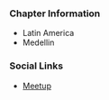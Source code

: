 ### Chapter Information
* Latin America
* Medellin

### Social Links
* [Meetup](https://www.meetup.com/es/OWASP-Medellin-Chapter/)